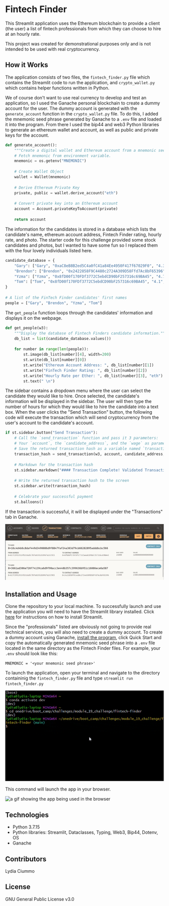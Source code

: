 # Fintech Finder

This Streamlit application uses the Ethereum blockchain to provide a client (the user) a list of fintech professionals from which they can choose to hire at an hourly rate.

This project was created for demonstrational purposes only and is not intended to be used with real cryptocurrency.

## How it Works

The application consists of two files, the `fintech_finder.py` file which contains the Streamlit code to run the application, and `crypto_wallet.py` which contains helper functions written in Python.

We of course don't want to use real currency to develop and test an application, so I used the Ganache personal blockchain to create a dummy account for the user. The dummy account is generated with the `generate_account` function in the `crypto_wallet.py` file. To do this, I added the mnemonic seed phrase generated by Ganache to a `.env` file and loaded it into the program. From there I used the bip44 and web3 Python libraries to generate an ethereum wallet and account, as well as public and private keys for the account. 

```python
def generate_account():
    """Create a digital wallet and Ethereum account from a mnemonic seed phrase."""
    # Fetch mnemonic from environment variable.
    mnemonic = os.getenv("MNEMONIC")

    # Create Wallet Object
    wallet = Wallet(mnemonic)

    # Derive Ethereum Private Key
    private, public = wallet.derive_account("eth")

    # Convert private key into an Ethereum account
    account = Account.privateKeyToAccount(private)

    return account
```
The information for the candidates is stored in a database which lists the candidate's name, ethereum account address, Fintech Finder rating, hourly rate, and photo. The starter code for this challenge provided some stock candidates and photos, but I wanted to have some fun so I replaced them with the four lovely individuals listed here.

```python
candidate_database = {
    "Gary": ["Gary", "0xaC8eB8B2ed5C4a0fC41a84Ee4950F417f67029F0", "4.3", .20, "Images/gary_busey.jpg"],
    "Brendon": ["Brendon", "0x2422858F9C4480c2724A309D58Ffd7Ac8bF65396", "5.0", .33, "Images/brendon_urie.jpg"],
    "Yzma": ["Yzma", "0x8fD00f170FDf3772C5ebdCD90bF257316c69BA45", "4.7", .19, "Images/yzma.jpg"],
    "Tom": ["Tom", "0x8fD00f170FDf3772C5ebdCD90bF257316c69BA45", "4.1", .16, "Images/voldemort.jpg"]
}

# A list of the FinTech Finder candidates' first names
people = ["Gary", "Brendon", "Yzma", "Tom"]
```

The `get_people` function loops through the candidates' information and displays it on the webpage.

```python
def get_people(w3):
    """Display the database of Fintech Finders candidate information."""
    db_list = list(candidate_database.values())

    for number in range(len(people)):
        st.image(db_list[number][4], width=200)
        st.write(db_list[number][0])
        st.write("Ethereum Account Address: ", db_list[number][1])
        st.write("FinTech Finder Rating: ", db_list[number][2])
        st.write("Hourly Rate per Ether: ", db_list[number][3], "eth")
        st.text(" \n")
```

The sidebar contains a dropdown menu where the user can select the candidate they would like to hire. Once selected, the candidate's information will be displayed in the sidebar. The user will then type the number of hours for which they would like to hire the candidate into a text box. When the user clicks the "Send Transaction" button, the following code will execute the transaction which will send cryptocurrency from the user's account to the candidate's account.

```python
if st.sidebar.button("Send Transaction"):
    # Call the `send_transaction` function and pass it 3 parameters:
    # Your `account`, the `candidate_address`, and the `wage` as parameters
    # Save the returned transaction hash as a variable named `transaction_hash`
    transaction_hash = send_transaction(w3, account, candidate_address, wage)

    # Markdown for the transaction hash
    st.sidebar.markdown("#### Transaction Complete! Validated Transaction Hash:")

    # Write the returned transaction hash to the screen
    st.sidebar.write(transaction_hash)

    # Celebrate your successful payment
    st.balloons()
```

If the transaction is successful, it will be displayed under the "Transactions" tab in Ganache.

![an image showing the transaction in Ganache](./images/ganache.jpg)

## Installation and Usage

Clone the repository to your local machine. To successfully launch and use the application you will need to have the Streamlit library installed. Click [here](https://docs.streamlit.io/library/get-started/installation) for instructions on how to install Streamlit. 

Since the "professionals" listed are obviously not going to provide real technical services, you will also need to create a dummy account. To create a dummy account using Ganache, [install the program](https://trufflesuite.com/ganache/), click Quick Start and copy the automatically generated mnemonic seed phrase into a `.env` file located in the same directory as the Fintech Finder files. For example, your `.env` should look like this:

```
MNEMONIC = '<your mnemonic seed phrase>'
```
To launch the application, open your terminal and navigate to the directory containinig the `fintech_finder.py` file and type `streamlit run fintech_finder.py`

![a gif showing how to launch the app from the terminal](./images/launch_from_terminal.gif)

This command will launch the app in your browser.

![a gif showing the app being used in the browser](./images/app_in_browser.gif)

## Technologies

* Python 3.7.15
* Python libraries: Streamlit, Dataclasses, Typing, Web3, Bip44, Dotenv, OS
* Ganache

## Contributors
Lydia Ciummo

## License
GNU General Public License v3.0